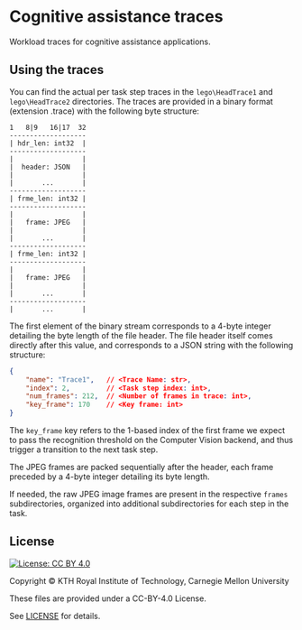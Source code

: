 # Cognitive assistance traces

Workload traces for cognitive assistance applications.

## Using the traces

You can find the actual per task step traces in the ```lego\HeadTrace1``` and ```lego\HeadTrace2``` directories.
The traces are provided in a binary format (extension .trace) with the following byte structure:

```
1   8|9   16|17  32
-------------------
| hdr_len: int32  |
-------------------
|                 |
|  header: JSON   |
|                 |
|       ...       |
-------------------
| frme_len: int32 |
-------------------
|                 |
|   frame: JPEG   |
|                 |
|       ...       |
-------------------
| frme_len: int32 |
-------------------
|                 |
|   frame: JPEG   |
|                 |
|       ...       |
-------------------
|       ...       |
```

The first element of the binary stream corresponds to a 4-byte integer detailing the byte length of the file header.
The file header itself comes directly after this value, and corresponds to a JSON string with the following structure:

```json
{
    "name": "Trace1",   // <Trace Name: str>,
    "index": 2,         // <Task step index: int>,
    "num_frames": 212,  // <Number of frames in trace: int>,
    "key_frame": 170    // <Key frame: int>
}
```

The ```key_frame``` key refers to the 1-based index of the first frame we expect to pass the recognition threshold on the Computer Vision backend, and thus trigger a transition to the next task step.

The JPEG frames are packed sequentially after the header, each frame preceded by a 4-byte integer detailing its byte length.

If needed, the raw JPEG image frames are present in the respective ```frames``` subdirectories, organized into additional subdirectories for each step in the task.

## License

[![License: CC BY 4.0](https://img.shields.io/badge/License-CC%20BY%204.0-lightgrey.svg)](https://creativecommons.org/licenses/by/4.0/)

Copyright © KTH Royal Institute of Technology, Carnegie Mellon University

These files are provided under a CC-BY-4.0 License.

See [LICENSE](LICENSE) for details.
